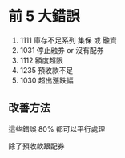 # 前 5 大錯誤

1. 1111 庫存不足系列 集保 或 融資
2. 1031 停止融券 or 沒有配券
3. 1112 額度超限
4. 1235 預收款不足
5. 1030 超出漲跌幅

## 改善方法

這些錯誤 80% 都可以平行處理

除了預收款跟配券
